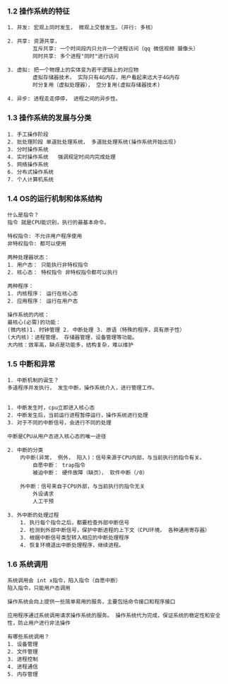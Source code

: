 ### 1.2 操作系统的特征

    1. 并发: 宏观上同时发生， 微观上交替发生。（并行: 多核）

    2. 共享: 资源共享， 
            互斥共享: 一个时间段内只允许一个进程访问（qq 微信视频 摄像头）
            同时共享: 多个进程"同时"进行访问

    3. 虚拟: 把一个物理上的实体变为若干逻辑上的对应物
            虚拟存储器技术， 实际只有4G内存，用户看起来远大于4G内存
            时分复用（虚拟处理器）， 空分复用(虚拟存储器技术)
    
    4. 异步: 进程走走停停， 进程之间的异步性。


### 1.3 操作系统的发展与分类
    
    1. 手工操作阶段
    2. 批处理阶段 单道批处理系统， 多道批处理系统(操作系统开始出现)
    3. 分时操作系统
    4. 实时操作系统   强调规定时间内完成处理
    5. 网络操作系统
    6. 分布式操作系统
    7. 个人计算机系统

### 1.4 OS的运行机制和体系结构

    什么是指令？
    指令 就是CPU能识别，执行的最基本命令。

    特权指令: 不允许用户程序使用
    非特权指令: 都可以使用

    两种处理器状态：
    1. 用户态： 只能执行非特权指令
    2. 核心态： 特权指令 非特权指令都可以执行

    两种程序：
    1. 内核程序： 运行在核心态
    2. 应用程序： 运行在用户态
     
    操作系统的内核：
    最核心(必需)的功能： 
    (微内核)1. 时钟管理 2. 中断处理 3. 原语（特殊的程序，具有原子性）
    (大内核)：进程管理， 存储器管理，设备管理等功能。    
    大内核：效率高，缺点是功能多，结构复杂，难以维护


### 1.5 中断和异常

    1. 中断机制的诞生？
    多道程序并发执行， 发生中断，操作系统介入，进行管理工作。


    1. 中断发生时，cpu立即进入核心态
    2. 中断发生后，当前运行进程暂停运行，操作系统进行处理
    3. 对于不同的中断信号，会进行不同的处理

    中断是CPU从用户态进入核心态的唯一途径

    2. 中断的分类
        内中断(异常， 例外， 陷入)：信号来源于CPU内部，与当前执行的指令有关。
            自愿中断： trap指令
            被迫中断： 硬件故障（缺页）， 软件中断（/0）
        
        外中断：信号来自于CPU外部，与当前执行的指令无关
            外设请求
            人工干预
    
    3. 外中断的处理过程
        1. 执行每个指令之后，都要检查外部中断信号
        2. 检测到外部中断信号，保护中断进程的上下文（CPU环境， 各种通用寄存器）
        3. 根据中断信号类型转入相应的中断处理程序
        4. 恢复环境退出中断处理程序，继续进程。

### 1.6 系统调用

    系统调用会 int x指令，陷入指令（自愿中断）
    陷入指令，只能用户态调用

    操作系统会向上提供一些简单易用的服务，主要包括命令接口和程序接口

    应用程序通过系统调用请求操作系统的服务。 操作系统代为完成，保证系统的稳定性和安全性，防止用户进行非法操作

    有哪些系统调用？
    1. 设备管理
    2. 文件管理
    3. 进程控制
    4. 进程通信
    5. 内存管理















    